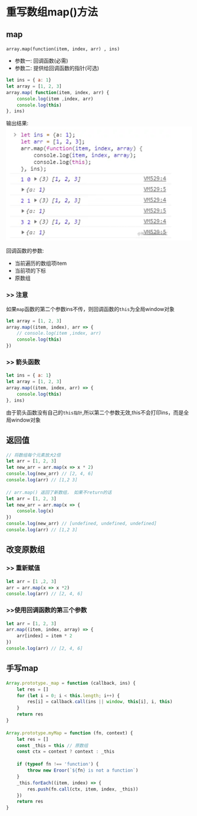 # 重写数组map()方法

## map
`array.map(function(item, index, arr) , ins)`
+ 参数一: 回调函数(必需)
+ 参数二: 提供给回调函数的指针(可选)

```js
let ins = { a: 1}
let array = [1, 2, 3]
array.map( function(item, index, arr) {
    console.log(item ,index, arr)
    console.log(this)
}, ins)
```

输出结果:
![](/algorithm/map_args.png)

回调函数的参数:
+ 当前遍历的数组项item
+ 当前项的下标
+ 原数组

### >> 注意
如果`map`函数的第二个参数ins不传，则回调函数的`this`为全局window对象
```js
let array = [1, 2, 3]
array.map((item, index), arr => {
    // console.log(item ,index, arr)
    console.log(this)
})
```

### >> 箭头函数

```js
let ins = { a: 1}
let array = [1, 2, 3]
array.map((item, index, arr) => {
    console.log(this)
}, ins)
```
由于箭头函数没有自己的`this指针`,所以第二个参数无效,this不会打印ins，而是全局window对象

## 返回值
```js
// 将数组每个元素放大2倍
let arr = [1, 2, 3]
let new_arr = arr.map(x => x * 2)
console.log(new_arr) // [2, 4, 6]
console.log(arr) // [1,2 3] 

// arr.map() 返回了新数组， 如果不return的话
let arr = [1, 2, 3]
let new_arr = arr.map(x => {
    console.log(x)
})
console.log(new_arr) // [undefined, undefined, undefined]
console.log(arr) // [1,2 3] 
```

## 改变原数组
### >> 重新赋值
```js
let arr = [1 ,2, 3]
arr = arr.map(x => x *2)
console.log(arr) // [2, 4, 6]
```

### >>使用回调函数的第三个参数
```js
let arr = [1, 2, 3]
arr.map((item, index, array) => {
    arr[index] = item * 2
})
console.log(arr) // [2, 4, 6]
```

## 手写map
```js
Array.prototype._map = function (callback, ins) {
    let res = []
    for (let i = 0; i < this.length; i++) {
        res[i] = callback.call(ins || window, this[i], i, this)
    }
    return res
}

Array.prototype.myMap = function (fn, context) {
    let res = []
    const _this = this // 原数组
    const ctx = context ? context : _this

    if (typeof fn !== 'function') {
        throw new Eroor(`${fn} is not a function`)
    }
    _this.forEach((item, index) => {
        res.push(fn.call(ctx, item, index, _this))
    })
    return res
}
```


